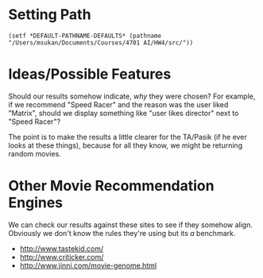 # Setting Path #

`(setf *DEFAULT-PATHNAME-DEFAULTS* (pathname "/Users/msukan/Documents/Courses/4701 AI/HW4/src/"))`

# Ideas/Possible Features #

Should our results somehow indicate, _why_ they were chosen?  For example, if we recommend "Speed Racer" and the reason was the user liked "Matrix", should we display something like "user likes director" next to "Speed Racer"?

The point is to make the results a little clearer for the TA/Pasik (if he ever looks at these things), because for all they know, we might be returning random movies.

# Other Movie Recommendation Engines #

We can check our results against these sites to see if they somehow align.  Obviously we don't know the rules they're using but its _a_ benchmark.

  * http://www.tastekid.com/
  * http://www.criticker.com/
  * http://www.jinni.com/movie-genome.html